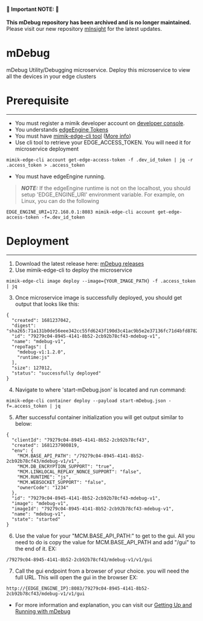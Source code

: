 
#### 🚨 **Important NOTE:** 🚨
**This mDebug repository has been archived and is no longer maintained.**  
Please visit our new repository [mInsight](https://github.com/edgeMicroservice/mInsight) for the latest updates.

# mDebug
mDebug Utility/Debugging microservice. Deploy this microservice to view all the devices in your edge clusters

# Prerequisite
---
- You must register a mimik developer account on [developer console](https://developer.mimik.com/console/).
- You understands [edgeEngine Tokens](https://devdocs.mimik.com/key-concepts/03-index)
- You must have [mimik-edge-cli tool](https://devdocs.mimik.com/tutorials/03-index) ([More info](https://www.npmjs.com/package/@mimik/mimik-edge-cli))
- Use cli tool to retrieve your EDGE_ACCESS_TOKEN. You will need it for microservice deployment
```
mimik-edge-cli account get-edge-access-token -f .dev_id_token | jq -r .access_token > .access_token
```
- You must have edgeEngine running.
> **_NOTE:_** If the edgeEngine runtime is not on the localhost, you should setup 'EDGE_ENGINE_URI' environment variable.  For example, on Linux, you can do the following
```
EDGE_ENGINE_URI=172.168.0.1:8083 mimik-edge-cli account get-edge-access-token -f=.dev_id_token
```

# Deployment
---
1. Download the latest release here: [mDebug releases](https://github.com/edgeMicroservice/mDebug/releases)
2. Use mimik-edge-cli to deploy the microservice
```
mimik-edge-cli image deploy --image={YOUR_IMAGE_PATH} -f .access_token | jq
```

3. Once microservice image is successfully deployed, you should get output that looks like this:
```
{
  "created": 1681237042,
  "digest": "sha265:71a131b0de56eee342cc55fd6243f190d3c41ac9b5e2e37136fc71d4bfd87828",
  "id": "79279c04-8945-4141-8b52-2cb92b78cf43-mdebug-v1",
  "name": "mdebug-v1",
  "repoTags": [
    "mdebug-v1:1.2.0",
    "runtime:js"
  ],
  "size": 127012,
  "status": "successfully deployed"
}
```

4. Navigate to where 'start-mDebug.json' is located and run command: 
```
mimik-edge-cli container deploy --payload start-mDebug.json -f=.access_token | jq
```
5. After successful container initialization you will get output similar to below:
```
{
  "clientId": "79279c04-8945-4141-8b52-2cb92b78cf43",
  "created": 1681237900819,
  "env": {
    "MCM.BASE_API_PATH": "/79279c04-8945-4141-8b52-2cb92b78cf43/mdebug-v1/v1",
    "MCM.DB_ENCRYPTION_SUPPORT": "true",
    "MCM.LINKLOCAL_REPLAY_NONCE_SUPPORT": "false",
    "MCM.RUNTIME": "js",
    "MCM.WEBSOCKET_SUPPORT": "false",
    "ownerCode": "1234"
  },
  "id": "79279c04-8945-4141-8b52-2cb92b78cf43-mdebug-v1",
  "image": "mdebug-v1",
  "imageId": "79279c04-8945-4141-8b52-2cb92b78cf43-mdebug-v1",
  "name": "mdebug-v1",
  "state": "started"
}
```

6. Use the value for your "MCM.BASE_API_PATH:" to get to the gui. All you need to do is copy the value for MCM.BASE_API_PATH and add "/gui" to the end of it. EX:
```
/79279c04-8945-4141-8b52-2cb92b78cf43/mdebug-v1/v1/gui
```
7. Call the gui endpoint from a browser of your choice. you will need the full URL. This will open the gui in the browser EX:
```
http://{EDGE_ENGINE_IP}:8083/79279c04-8945-4141-8b52-2cb92b78cf43/mdebug-v1/v1/gui
```

- For more information and explanation, you can visit our [Getting Up and Running with mDebug](https://devdocs.mimik.com/tutorials/06-index)
